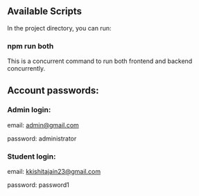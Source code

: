 ## Available Scripts

In the project directory, you can run: 

### npm run both
This is a concurrent command to run both frontend and backend concurrently.

## Account passwords:

### Admin login:
email: admin@gmail.com

password: administrator

### Student login:
email: kkishitajain23@gmail.com

password: password1




